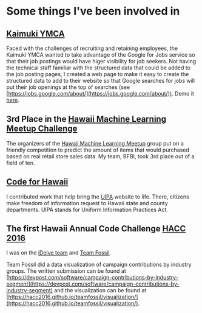 # Some things I've been involved in

## [Kaimuki YMCA](http://www.kaimukiymca.org/)

Faced with the challenges of recruiting and retaining employees, the Kaimuki YMCA wanted
to take advantage of the Google for Jobs service so that their job postings would have
higer visibility for job seekers. Not having the technical staff familiar with the structured
data that could be added to the job posting pages, I created a web page to make it easy
to create the structured data to add to their website so that Google searches for jobs
will put their job openings at the top of searches
(see [https://jobs.google.com/about/](https://jobs.google.com/about/)). Demo it
[here](https://russtoku.github.io/job-posting-formatter/job-posting.html).

## 3rd Place in the [Hawaii Machine Learning Meetup Challenge](https://www.kaggle.com/c/hawaiiml0/) 
The organizers of the [Hawaii Machine Learning Meetup](https://www.meetup.com/Hawaii-Machine-Learning/) group
put on a friendly competition to predict the amount of items that would purchased based on real retail store
sales data. My team, BFBI, took 3rd place out of a field of ten.

## [Code for Hawaii](http://www.codeforhawaii.org/)

I contributed work that help bring the [UIPA](https://uipa.org/) website to life.
There, citizens make freedom of information request to Hawaii state and county
departments. UIPA stands for Uniform Information Practices Act.

## The first Hawaii Annual Code Challenge [HACC 2016](https://hacc.devpost.com/)

I was on the [iDelve team](https://devpost.com/software/idelve) and [Team
Fossil](https://devpost.com/software/campaign-contributions-by-industry-segment).

Team Fossil did a data visualization of campaign contributions by industry
groups. The written submission can be found at
[https://devpost.com/software/campaign-contributions-by-industry-segment](https://devpost.com/software/campaign-contributions-by-industry-segment)
and the visualization can be found at
[https://hacc2016.github.io/teamfossil/visualization/](https://hacc2016.github.io/teamfossil/visualization/).
